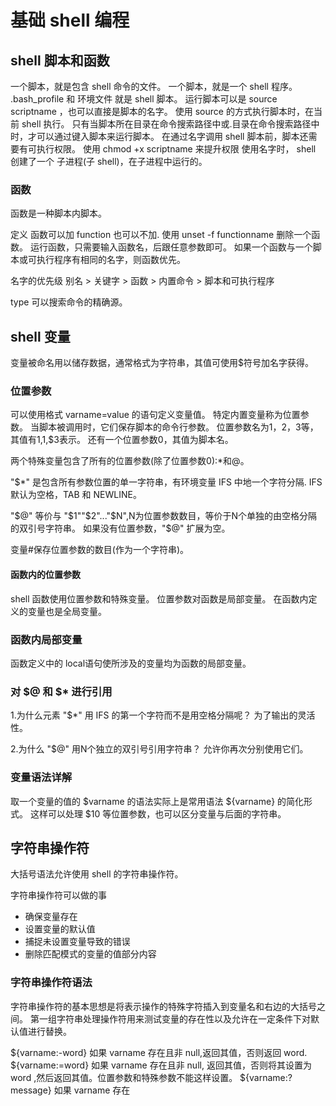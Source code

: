 # 基础 shell 编程 

## shell 脚本和函数

一个脚本，就是包含 shell 命令的文件。
一个脚本，就是一个 shell 程序。
.bash\_profile 和 环境文件 就是 shell 脚本。
运行脚本可以是 source scriptname ，也可以直接是脚本的名字。
使用 source 的方式执行脚本时，在当前 shell 执行。
只有当脚本所在目录在命令搜索路径中或.目录在命令搜索路径中时，才可以通过键入脚本来运行脚本。
在通过名字调用 shell 脚本前，脚本还需要有可执行权限。
使用 chmod +x scriptname 来提升权限
使用名字时， shell 创建了一个 子进程(子 shell)，在子进程中运行的。

### 函数

函数是一种脚本内脚本。

定义 函数可以加 function 也可以不加.
使用 unset -f functionname 删除一个函数。
运行函数，只需要输入函数名，后跟任意参数即可。
如果一个函数与一个脚本或可执行程序有相同的名字，则函数优先。

名字的优先级
别名 > 关键字 > 函数 > 内置命令 > 脚本和可执行程序

type 可以搜索命令的精确源。

## shell 变量

变量被命名用以储存数据，通常格式为字符串，其值可使用$符号加名字获得。

### 位置参数

可以使用格式 varname=value 的语句定义变量值。
特定内置变量称为位置参数。
当脚本被调用时，它们保存脚本的命令行参数。
位置参数名为1，2，3等，其值有$1,$1,$3表示。
还有一个位置参数0，其值为脚本名。

两个特殊变量包含了所有的位置参数(除了位置参数0):\*和@。

"$\*" 是包含所有参数位置的单一字符串，有环境变量 IFS 中地一个字符分隔.
IFS 默认为空格，TAB 和 NEWLINE。

"$@" 等价与 "$1""$2"..."$N",N为位置参数数目，等价于N个单独的由空格分隔的双引号字符串。
如果没有位置参数，"$@" 扩展为空。

变量#保存位置参数的数目(作为一个字符串)。

#### 函数内的位置参数

shell 函数使用位置参数和特殊变量。
位置参数对函数是局部变量。
在函数内定义的变量也是全局变量。

### 函数内局部变量 

函数定义中的 local语句使所涉及的变量均为函数的局部变量。

### 对 $@ 和 $\* 进行引用

1.为什么元素 "$\*" 用 IFS 的第一个字符而不是用空格分隔呢？
    为了输出的灵活性。

2.为什么 "$@" 用N个独立的双引号引用字符串？
    允许你再次分别使用它们。

### 变量语法详解

取一个变量的值的 $varname 的语法实际上是常用语法 ${varname} 的简化形式。
这样可以处理 $10 等位置参数，也可以区分变量与后面的字符串。

## 字符串操作符

大括号语法允许使用 shell 的字符串操作符。

字符串操作符可以做的事

* 确保变量存在
* 设置变量的默认值
* 捕捉未设置变量导致的错误
* 删除匹配模式的变量的值部分内容

### 字符串操作符语法

字符串操作符的基本思想是将表示操作的特殊字符插入到变量名和右边的大括号之间。
第一组字符串处理操作符用来测试变量的存在性以及允许在一定条件下对默认值进行替换。

${varname:-word} 如果 varname 存在且非 null,返回其值，否则返回 word.
${varname:=word} 如果 varname 存在且非 null, 返回其值，否则将其设置为 word ,然后返回其值。位置参数和特殊参数不能这样设置。
${varname:?message} 如果 varname 存在




